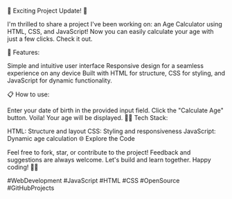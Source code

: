 🎉 Exciting Project Update! 🎉

I'm thrilled to share a project I've been working on: an Age Calculator using HTML, CSS, and JavaScript! Now you can easily calculate your age with just a few clicks. Check it out.

🚀 Features:

Simple and intuitive user interface
Responsive design for a seamless experience on any device
Built with HTML for structure, CSS for styling, and JavaScript for dynamic functionality.

📋 How to use:

Enter your date of birth in the provided input field.
Click the "Calculate Age" button.
Voila! Your age will be displayed.
👩‍💻 Tech Stack:

HTML: Structure and layout
CSS: Styling and responsiveness
JavaScript: Dynamic age calculation
🌐 Explore the Code

Feel free to fork, star, or contribute to the project! Feedback and suggestions are always welcome. Let's build and learn together. Happy coding! 🚀🌈

#WebDevelopment #JavaScript #HTML #CSS #OpenSource #GitHubProjects
